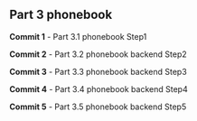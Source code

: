 ## Part 3 phonebook


**Commit 1** - Part 3.1 phonebook Step1

**Commit 2** - Part 3.2 phonebook backend Step2

**Commit 3** - Part 3.3 phonebook backend Step3

**Commit 4** - Part 3.4 phonebook backend Step4

**Commit 5** - Part 3.5 phonebook backend Step5

